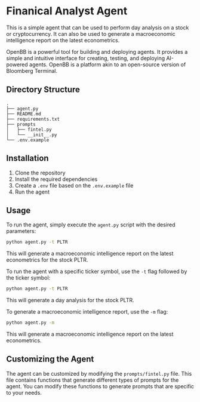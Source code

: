 # Finanical Analyst Agent
This is a simple agent that can be used to perform day analysis on a stock or cryptocurrency. It can also be used to generate a macroeconomic intelligence report on the latest econometrics.

OpenBB is a powerful tool for building and deploying agents. It provides a simple and intuitive interface for creating, testing, and deploying AI-powered agents. OpenBB is a platform akin to an open-source version of Bloomberg Terminal.

## Directory Structure
```
.
├── agent.py
├── README.md
├── requirements.txt
├── prompts
│   ├── fintel.py
│   └── __init__.py
└── .env.example
```

## Installation

1. Clone the repository
2. Install the required dependencies
3. Create a `.env` file based on the `.env.example` file
4. Run the agent

## Usage

To run the agent, simply execute the `agent.py` script with the desired parameters:

```bash
python agent.py -t PLTR
```

This will generate a macroeconomic intelligence report on the latest econometrics for the stock PLTR.

To run the agent with a specific ticker symbol, use the `-t` flag followed by the ticker symbol:

```bash
python agent.py -t PLTR
```

This will generate a day analysis for the stock PLTR.

To generate a macroeconomic intelligence report, use the `-m` flag:

```bash
python agent.py -m
```

This will generate a macroeconomic intelligence report on the latest econometrics.

## Customizing the Agent

The agent can be customized by modifying the `prompts/fintel.py` file. This file contains functions that generate different types of prompts for the agent. You can modify these functions to generate prompts that are specific to your needs.